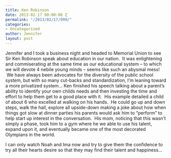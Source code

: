 ```yaml
---
title: Ken Robinson
date: 2013-02-17 00:00:00 Z
permalink: "/2013/02/17/999/"
categories:
- Uncategorized
author: Jennifer
layout: post
---
```


Jennifer and I took a business night and headed to Memorial Union to see Sir Ken Robinson speak about education in our nation. &nbsp;It was enlightening and commiserating at the same time as our educational system &#8211; to which we will devote 4 nebile young minds &#8211; seems like such an abysmal mess! &nbsp;We have always been advocates for the diversity of the public school system, but with so many cut-backs and standardization, I&#8217;m leaning toward a more privatized system&#8230; Ken finished his speech talking about a parent&#8217;s ability to identify your own childs needs and then investing the time and effort to help them get to a good place with it. &nbsp;His example detailed a child of about 6 who excelled at walking on his hands. &nbsp;He could go up and down steps, walk the hall, explore all upside-down making a joke about how when things got slow at dinner parties his parents would ask him to &#8220;perform&#8221; to help start up interest in the conversation. &nbsp;His mom, noticing that this wasn&#8217;t simply a phase, took him to a gym where he we able to use his talent, expand upon it, and eventually became one of the most decorated Olympians in the world.

I can only watch Noah and Ima now and try to give them the confidence to try all their hearts desire so that they may find their talent and happiness&#8230;

